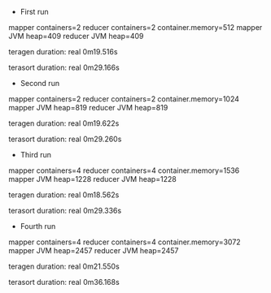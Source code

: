 - First run

mapper containers=2
reducer containers=2
container.memory=512
mapper JVM heap=409
reducer JVM heap=409

teragen duration:
real    0m19.516s

terasort duration:
real    0m29.166s


- Second run

mapper containers=2
reducer containers=2
container.memory=1024
mapper JVM heap=819
reducer JVM heap=819

teragen duration:
real    0m19.622s

terasort duration:
real    0m29.260s


- Third run

mapper containers=4
reducer containers=4
container.memory=1536
mapper JVM heap=1228
reducer JVM heap=1228

teragen duration:
real    0m18.562s

terasort duration:
real    0m29.336s


- Fourth run

mapper containers=4
reducer containers=4
container.memory=3072
mapper JVM heap=2457
reducer JVM heap=2457

teragen duration:
real    0m21.550s

terasort duration:
real    0m36.168s